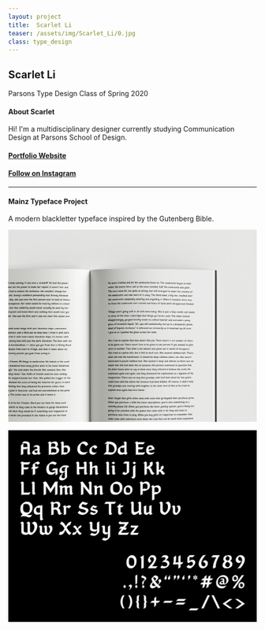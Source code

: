 ```yaml
---
layout: project
title:  Scarlet Li
teaser: /assets/img/Scarlet_Li/0.jpg
class: type_design
---
```

## Scarlet Li ##
Parsons Type Design Class of Spring 2020

#### About Scarlet
Hi! I'm a multidisciplinary designer currently studying Communication Design at Parsons School of Design. 

#### [Portfolio Website](https://scarletli.com) ####
#### [Follow on Instagram](https://www.instagram.com/scarlet.yl/)

---
#### Mainz Typeface Project ####
A modern blackletter typeface inspired by the Gutenberg Bible.

![image1](/assets/img/Scarlet_Li/1.jpg)

![image2](/assets/img/Scarlet_Li/2.jpg)
